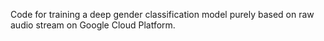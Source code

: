 
Code for training a deep gender classification model purely based on raw audio stream on Google Cloud Platform. 
